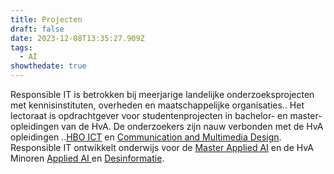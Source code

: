 ```yaml
---
title: Projecten
draft: false
date: 2023-12-08T13:35:27.909Z
tags:
  - AI
showthedate: true
---
```

Responsible IT is betrokken bij meerjarige landelijke onderzoeksprojecten met kennisinstituten, overheden en maatschappelijke organisaties..
Het lectoraat is opdrachtgever voor studentenprojecten in bachelor- en master-opleidingen van de HvA. De onderzoekers zijn nauw verbonden met de HvA opleidingen ..[HBO ICT](<>) en [Communication and Multimedia Design](<>). Responsible IT ontwikkelt onderwijs voor de [Master Applied AI](<>) en de HvA Minoren [Applied AI ](<>)en [Desinformatie](<>).